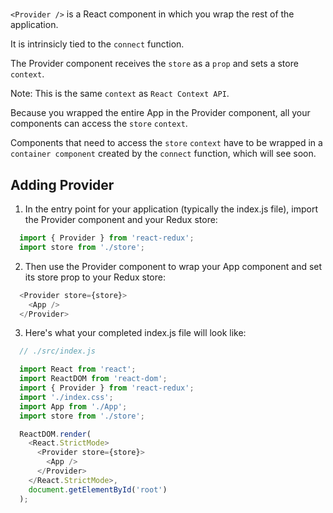 # <Provider />

`<Provider />` is a React component in which you wrap the rest of the application.
 
It is intrinsicly tied to the `connect` function.

The Provider component receives the `store` as a `prop` and sets a store `context`. 

Note:
  This is the same `context` as `React Context API`.




Because you wrapped the entire App in the Provider component, all your components can access the `store` `context`.


Components that need to access the `store` `context` have to be wrapped in a `container component` created by the `connect` function, which will see soon.






## Adding Provider

1. In the entry point for your application (typically the index.js file), import the Provider component and your Redux store:

```javascript
  import { Provider } from 'react-redux';
  import store from './store';
```



2. Then use the Provider component to wrap your App component and set its store prop to your Redux store:

```javascript
  <Provider store={store}>
    <App />
  </Provider>
```




3. Here's what your completed index.js file will look like:

```javascript
  // ./src/index.js

  import React from 'react';
  import ReactDOM from 'react-dom';
  import { Provider } from 'react-redux';
  import './index.css';
  import App from './App';
  import store from './store';

  ReactDOM.render(
    <React.StrictMode>
      <Provider store={store}>
        <App />
      </Provider>
    </React.StrictMode>,
    document.getElementById('root')
  );
```